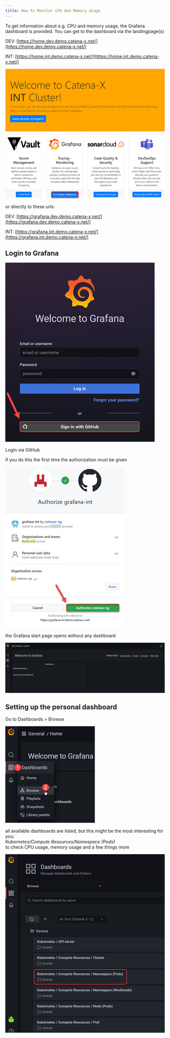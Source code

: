 ```yaml
---
title: How To Monitor CPU And Memory Usage
---
```


To get information about e.g. CPU and memory usage, the Grafana dashboard is provided.
You can get to the dashboard via the landingpage(s)

DEV: [https://home.dev.demo.catena-x.net/](https://home.dev.demo.catena-x.net/)

INT: [https://home.int.demo.catena-x.net/](https://home.int.demo.catena-x.net/)

![grafana_welcome](assets/grafana-1.jpg)

or directly to these urls:

DEV: [https://grafana.dev.demo.catena-x.net/](https://grafana.dev.demo.catena-x.net/)

INT: [https://grafana.int.demo.catena-x.net/](https://grafana.int.demo.catena-x.net/)

## Login to Grafana

![grafana_welcome](assets/grafana-welcome.jpg)

Login via GitHub

if you do this the first time the authorization must be given

![grafana_authorize_github](assets/grafana-authorize-github.jpg)

the Grafana start page opens without any dashboard

![grafana_dashboard_empty](assets/grafana-dashboard-empty.jpg)

## Setting up the personal dashboard

Go to Dashboards > Browse

![grafana_dashboard_browse](assets/grafana-dashboard-browse.jpg)

all available dashboards are listed, but this might be the most interesting for you:  
_Kubernetes/Compute Resources/Namespace (Pods)_  
to check CPU usage, memory usage and a few things more

![grafana_create_dashboard](assets/grafana-create-dashboards.jpg)
